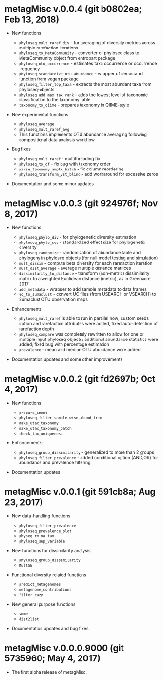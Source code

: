 
# metagMisc v.0.0.4 (git b0802ea; Feb 13, 2018)

- New functions
   * `phyloseq_mult_raref_div` - for averaging of diversity metrics across multiple rarefaction iterations
   * `phyloseq_to_MetaCommunity` - converter of phyloseq class to MetaCommunity object from entropart package
   * `phyloseq_otu_occurrence` - estimates taxa occurrence or occurrence frequency
   * `phyloseq_standardize_otu_abundance` - wrapper of decostand function from vegan package
   * `phyloseq_filter_top_taxa` - extracts the most abundant taxa from phyloseq-objects
   * `phyloseq_add_max_tax_rank` - adds the lowest level of taxonomic classification to the taxonomy table
   * `taxonomy_to_qiime` - prepares taxonomy in QIIME-style

- New experimental functions
   * `phyloseq_average`
   * `phyloseq_mult_raref_avg`
   * This functions implements OTU abundance averaging following compositional data analysis workflow.

- Bug fixes
   * `phyloseq_mult_raref` - multithreading fix
   * `phyloseq_to_df` - fix bug with taxonomy order
   * `parse_taxonomy_amptk_batch` - fix column reordering
   * `phyloseq_transform_vst_blind` - add workaround for excessive zeros

- Documentation and some minor updates


# metagMisc v.0.0.3 (git 924976f; Nov 8, 2017)

- New functions
   * `phyloseq_phylo_div` - for phylogenetic diversity estimation
   * `phyloseq_phylo_ses` - standardized effect size for phylogenetic diversity
   * `phyloseq_randomize` - randomization of abundance table and phylogeny in phyloseq objects (for null model testing and simulation)
   * `mult_dissim` - compute beta diversity for each rarefaction iteration
   * `mult_dist_average` - average multiple distance matrices
   * `dissimilarity_to_distance` - transform (non-metric) dissimilarity matrix to a weighted Euclidean distance (metric), as in Greenacre 2017
   * `add_metadata` - wrapper to add sample metadata to data frames
   * `uc_to_sumaclust` - convert UC files (from USEARCH or VSEARCH) to Sumaclust OTU observation maps

- Enhancements
   * `phyloseq_mult_raref` is able to run in parallel now; custom seeds option and rarefaction attributes were added, fixed auto-detection of rarefaction depth
   * `phyloseq_compare` was completely rewritten to allow for one or multiple input phyloseq objects; additional abundance statistics were added; fixed bug with percentage estimation
   * `prevalence` - mean and median OTU abundance were added

- Documentation updates and some other improvements


# metagMisc v.0.0.2 (git fd2697b; Oct 4, 2017)

- New functions
   * `prepare_inext`
   * `phyloseq_filter_sample_wise_abund_trim`
   * `make_utax_taxonomy`
   * `make_utax_taxonomy_batch`
   * `check_tax_uniqueness`

- Enhancements:
   * `phyloseq_group_dissimilarity` - generalized to more than 2 groups
   * `phyloseq_filter_prevalence` - added conditional option (AND/OR) for abundance and prevalence filtering

- Documentation updates


# metagMisc v.0.0.1 (git 591cb8a; Aug 23, 2017)

- New data-handling functions
   * `phyloseq_filter_prevalence`
   * `phyloseq_prevalence_plot`
   * `physeq_rm_na_tax`
   * `phyloseq_sep_variable`

- New functions for dissimilarity analysis
   * `phyloseq_group_dissimilarity`
   * `MultSE`

- Functional diversity related functions
   * `predict_metagenomes`
   * `metagenome_contributions`
   * `filter_cazy`

- New general purpose functions
   * `some`
   * `dist2list`

- Documentation updates and bug fixes


# metagMisc v.0.0.0.9000 (git 5735960; May 4, 2017)

- The first alpha release of metagMisc.
